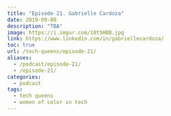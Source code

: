 ```yaml
---
title: "Episode 21. Gabrielle Cardoza"
date: 2019-09-08
description: "TBA"
image: https://i.imgur.com/10t5HBB.jpg
link: https://www.linkedin.com/in/gabriellecardoza/
toc: true
url: /tech-queens/episode-21/
aliases:
  - /podcast/episode-21/
  - /episode-21/
categories:
  - podcast
tags:
  - tech queens
  - women of color in tech
---
```

